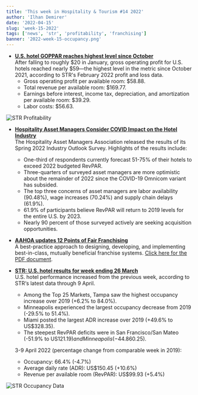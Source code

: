 ```yaml
---
title: 'This week in Hospitality & Tourism #14 2022'
author: 'Ilhan Demirer'
date: '2022-04-15'
slug: 'week-15-2022'
tags: ['news', 'str', 'profitability', 'franchising']
banner: '2022-week-15-occupancy.png'
---
```


- **[U.S. hotel GOPPAR reaches highest level since October](https://www.hotelmanagement.net/operate/us-hotel-goppar-reaches-highest-level-october)**  
  After falling to roughly $20 in January, gross operating profit for U.S. hotels reached nearly $59—the highest level in the metric since October 2021, according to STR's February 2022 profit and loss data.
  - Gross operating profit per available room: $58.88.
  - Total revenue per available room: $169.77.
  - Earnings before interest, income tax, depreciation, and amortization per available room: $39.29.
  - Labor costs: $56.63.

![STR Profitability](/images/blogimages/2022-week-15-str-profitability.png)

- **[Hospitality Asset Managers Consider COVID Impact on the Hotel Industry](https://www.hotelnewsresource.com/article120390.html)**  
  The Hospitality Asset Managers Association released the results of its Spring 2022 Industry Outlook Survey. Highlights of the results include:
  - One-third of respondents currently forecast 51-75% of their hotels to exceed 2022 budgeted RevPAR.
  - Three-quarters of surveyed asset managers are more optimistic about the remainder of 2022 since the COVID-19 Omnicom variant has subsided.
  - The top three concerns of asset managers are labor availability (90.48%), wage increases (70.24%) and supply chain delays (61.9%).
  - 61.9% of participants believe RevPAR will return to 2019 levels for the entire U.S. by 2023.
  - Nearly 90 percent of those surveyed actively are seeking acquisition opportunities.
  
- **[AAHOA updates 12 Points of Fair Franchising](https://www.aahoa.com/membership/franchise-relations/points-of-fair-franchising)**  
  A best-practice approach to designing, developing, and implementing best-in-class, mutually beneficial franchise systems. [Click here for the PDF document](https://www.aahoa.com/docs/default-source/default-document-library/12-points-resource-guide---an-educational-primer---4-1-22.pdf).

- **[STR: U.S. hotel results for week ending 26 March](https://str.com/press-release/str-us-hotel-results-week-ending-26-march)**  
  U.S. hotel performance increased from the previous week, according to STR‘s latest data through 9 April.

  - Among the Top 25 Markets, Tampa saw the highest occupancy increase over 2019 (+6.2% to 84.0%).
  - Minneapolis experienced the largest occupancy decrease from 2019 (-29.5% to 51.4%).
  - Miami posted the largest ADR increase over 2019 (+49.6% to US$328.35).
  - The steepest RevPAR deficits were in San Francisco/San Mateo (-51.9% to US$121.19) and Minneapolis (-44.8% to US$60.25).
  
  3-9 April 2022 (percentage change from comparable week in 2019):

  - Occupancy: 66.4% (-4.7%)
  - Average daily rate (ADR): US$150.45 (+10.6%)
  - Revenue per available room (RevPAR): US$99.93 (+5.4%)

![STR Occupancy Data](/images/blogimages/2022-week-15-occupancy.png)
